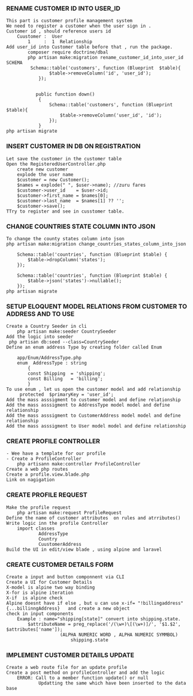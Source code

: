 ### RENAME CUSTOMER ID INTO USER_ID
    This part is customer profile management system
    We need to register a customer when the user sign in .
    Customer id , should reference users id 
        Cuustomer :  User
            1     :  1  Relationship
    Add user_id into Customer table before that , run the package.
            composer require doctrine/dbal
            php artisan make:migration rename_customer_id_into_user_id 
    SCHEMA
             Schema::table('customers', function (Blueprint  $table){
                    $table->removeColumn('id', 'user_id');
                });


               public function down()
                {
                    Schema::table('customers', function (Blueprint  $table){
                        $table->removeColumn('user_id', 'id');
                    });
                }
    php artisan migrate

### INSERT CUSTOMER IN DB ON REGISTRATION
    Let save the customer in the customer table
    Open the RegisteredUserController.php
        create new customer
        explode the user name
        $customer = new Customer();
        $names = explode(" ", $user->name); //zuru fares
        $customer->user_id    = $user->id;
        $customer->first_name = $names[0];
        $customer->last_name  = $names[1] ?? '';
        $customer->save();
    TTry to register and see in cusstomer table.

### CHANGE COUNTRIES STATE COLUMN INTO JSON
    To change the county states column into json
    php artisan make:migration change_countries_states_column_into_json

        Schema::table('countries', function (Blueprint $table) {
            $table->dropColumn('states');
        });

        Schema::table('countries', function (Blueprint $table) {
            $table->json('states')->nullable();
        });
    php artisan migrate

### SETUP ELOQUENT MODEL RELATIONS FROM CUSTOMER TO ADDRESS AND TO USE
    Create a Country Seeder in cli
        php artisan make:seeder CountrySeeder  
    Add the logic into seeder
     php artisan db:seed --class=CountrySeeder 
    Define an enum address Type by creating folder called Enum
    
        app/Enum/AddressType.php
        enum  AddressType : string
            {
            const Shipping  = 'shipping';
            const Billing   = 'billing';
            }
    To use enum , let us open the customer model and add relationship
         protected  $primaryKey = 'user_id';
    Add the mass asssigment to customer model and define relationship
    Add the mass asssigment to AddressType model model and define relationship
    Add the mass asssigment to CustomerAddress model model and define relationship
    Add the mass asssigment to User model model and define relationship
  
    
### CREATE PROFILE CONTROLLER
    - Wee have a template for our profile
    - Create a ProfileController
        php artisann make:controller ProfileController 
    Create a web php routes
    Create a profile.view.blade.php
    Link on nagigation 

### CREATE PROFILE REQUEST
    Make the profile request 
        php artisan make:request ProfileRequest
    Define the name of customer attributes  on rules and atrributes()
    Write logic inn the profile Controller
        import classes 
                AddressType
                Country
                CuustomerAddress
    Build the UI in edit/view blade , using alpine and laravel


 ### CREATE  CUSTOMER DETAILS FORM
    Create a input and button componnent via CLI
    Create a UI for Customer Details
    X-model is alpine two way binding
    X-for is alpine iteration 
    X-if  is alpine check 
    Alpine doesnt have if else , but u can use x-if= "!billingaddress"
    {...billinngAddress}   and create a new object
    check in input components
        Example : name="shipping[state]" convert into shipping.state.
            $attributeName = preg_replace('/(\w+)\[(\w+)]/', '$1.$2', $attributes['name']);
                        (ALPHA NUMERIC WORD , ALPHA NUMERIC SYMMBOL)
                            shipping.state

 ### IMPLEMENT CUSTOMER DETAIILS UPDATE
    Create a web route file for an update profile
    Create a post method on profileController and add the logic
        ERROR: Call to a member function update() or null
                Updatting the same which have been inserted to the data base
    
    

        
    













